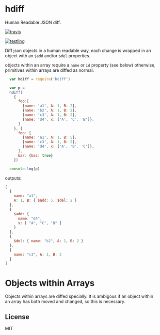 # hdiff

Human Readable JSON diff.

[![travis](https://travis-ci.org/dominictarr/hdiff.png?branch=master)
](https://travis-ci.org/dominictarr/hdiff)

[![testling](http://ci.testling.com/dominictarr/hdiff.png)
](http://ci.testling.com/dominictarr/hdiff)

Diff json objects in a human readable way,
each change is wrapped in an object with an `$add` and/or
`$del` properties.

objects within an array require a `name` or `id` property (see below)
otherwise, primitives within arrays are diffed as normal.

``` js
  var hdiff = require('hdiff')

  var p = 
  hdiff(
    {
      foo:[
        {name: 'a1', A: 1, B: 2},
        {name: 'b2', A: 1, B: 2},
        {name: 'c3', A: 1, B: 2},
        {name: 'd4', x: ['A', 'C', 'B']},
      ]
    }, {
      foo: [
        {name: 'a1', A: 1, B: 5},
        {name: 'c3', A: 1, B: 2},
        {name: 'd4', x: ['A', 'B', 'C']},
      ],
      bar: {baz: true}
    })

  console.log(p)
```
outputs:
``` js
[
  {
    name: "a1",
    A: 1, B: { $add: 5, $del: 2 }
  },
  {
    $add: {
      name: "d4",
      x: [ "A", "C", "B" ]
    }
  },
  {
    $del: { name: "b2", A: 1, B: 2 } 
  },
  {
    name: "c3", A: 1, B: 2 
  }
]
```

# Objects within Arrays

Objects within arrays are diffed specially.
It is ambigous if an object within an array has both moved and changed,
so this is necessary.

## License

MIT
